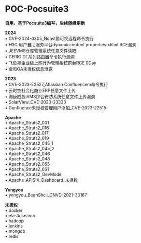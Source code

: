 # POC-Pocsuite3
**自用，基于Pocsuite3编写，后续随缘更新**

**2024**  
• CVE-2024-0305_Ncast盈可视远程命令执行  
• H3C 用户自助服务平台dynamiccontent.properties.xhtml RCE漏洞  
• JEEVMS仓库管理系统任意文件读取  
• CERIO DT系列路由器命令执行漏洞  
• 飞鱼星企业级上网行为管理系统前台RCE 0Day  
• 金和OA未授权信息泄露  

**2023**  
• CVE-2023-22527_Atlassian Confluencem命令执行  
• 云时空社会化商业ERP任意文件上传  
• 海康威视iVMS综合安防系统任意文件上传漏洞  
• SolarView_CVE-2023-23333  
• Confluence未授权管理用户添加_CVE-2023-22515  

**Apache**  
• Apache_Struts2_001  
• Apache_Struts2_016  
• Apache_Struts2_017  
• Apache_Struts2_019  
• Apache_Struts2_045_1  
• Apache_Struts2_045_2  
• Apache_Struts2_046  
• Apache_Struts2_048  
• Apache_Struts2_053  
• Apache_Struts2_061  
• Apache_Struts2_DevMode  
• Apache_APISIX_Dashboard_未授权  

**Yongyou**  
• yongyou_BeanShell_CNVD-2021-30167  

**未授权**  
• docker  
• elasticsearch  
• hadoop  
• jenkins  
• mongdb  
• redis  
